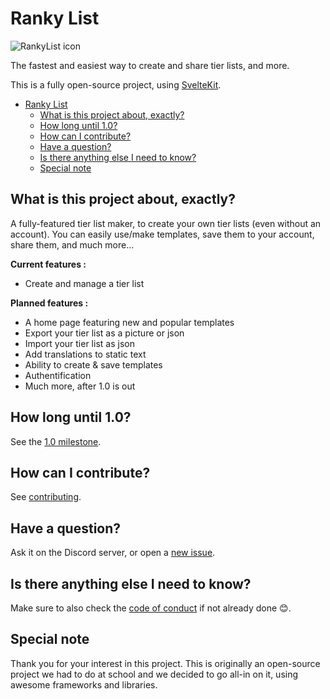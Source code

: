 # Ranky List

![RankyList icon](docs/img/logo.ico?raw=true)

The fastest and easiest way to create and share tier lists, and more.

This is a fully open-source project, using [SvelteKit](https://kit.svelte.dev/).

- [Ranky List](#ranky-list)
  - [What is this project about, exactly?](#what-is-this-project-about-exactly)
  - [How long until 1.0?](#how-long-until-10)
  - [How can I contribute?](#how-can-i-contribute)
  - [Have a question?](#have-a-question)
  - [Is there anything else I need to know?](#is-there-anything-else-i-need-to-know)
  - [Special note](#special-note)

## What is this project about, exactly?

A fully-featured tier list maker, to create your own tier lists (even without an account). You can easily use/make templates, save them to your account, share them, and much more...

**Current features :**

- Create and manage a tier list

**Planned features :**

- A home page featuring new and popular templates
- Export your tier list as a picture or json
- Import your tier list as json
- Add translations to static text
- Ability to create & save templates
- Authentification
- Much more, after 1.0 is out

## How long until 1.0?

See the [1.0 milestone](https://github.com/RankyList/ranky-list/milestone/1).

## How can I contribute?

See [contributing](CONTRIBUTING.md).

## Have a question?

Ask it on the Discord server, or open a [new issue](https://github.com/RankyList/ranky-list/issues/new?assignees=&labels=question&template=question.yml&title=%5BQUESTION%5D+%3Ctitle%3E).

## Is there anything else I need to know?

Make sure to also check the [code of conduct](CODE_OF_CONDUCT.md) if not already done 😊.

## Special note

Thank you for your interest in this project. This is originally an open-source project we had to do at school and we decided to go all-in on it, using awesome frameworks and libraries.
